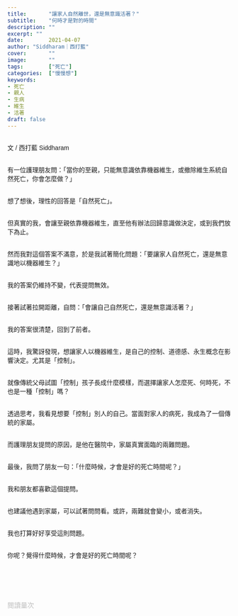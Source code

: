 ```yaml
---
title:       "讓家人自然離世，還是無意識活著？"
subtitle:    "何時才是對的時間"
description: ""
excerpt: ""
date:        2021-04-07
author: "Siddharam｜西打藍"
cover:       ""
image:       ""
tags:        ["死亡"]
categories:  ["慢慢想"]
keywords:
- 死亡
- 親人
- 生病
- 維生
- 活著
draft: false
---
```


<article style="font-family: 'Noto Sans TC', '微軟正黑體', sans-serif; font-weight: 300;">

<br>文 / 西打藍 Siddharam<br><br>

有一位護理朋友問：「當你的至親，只能無意識依靠機器維生，或撤除維生系統自然死亡，你會怎麼做？」<br><br>

想了想後，理性的回答是「自然死亡」。<br><br>

但真實的我，會讓至親依靠機器維生，直至他有辦法回歸意識做決定，或到我們放下為止。<br><br>

然而我對這個答案不滿意，於是我試著簡化問題：「要讓家人自然死亡，還是無意識地以機器維生？」<br><br>

我的答案仍維持不變，代表提問無效。<br><br>

接著試著拉開距離，自問：「會讓自己自然死亡，還是無意識活著？」<br><br>

我的答案很清楚，回到了前者。<br><br>

這時，我驚訝發現，想讓家人以機器維生，是自己的控制、道德感、永生概念在影響決定。尤其是「控制」。<br><br>

就像傳統父母試圖「控制」孩子長成什麼模樣，而選擇讓家人怎麼死、何時死，不也是一種「控制」嗎？<br><br>

透過思考，我看見想要「控制」別人的自己。當面對家人的病死，我成為了一個傳統的家屬。<br><br>

而護理朋友提問的原因，是他在醫院中，家屬真實面臨的兩難問題。<br><br>

最後，我問了朋友一句：「什麼時候，才會是好的死亡時間呢？」<br><br>

我和朋友都喜歡這個提問。<br><br>

也建議他遇到家屬，可以試著問問看。或許，兩難就會變小，或者消失。<br><br>

我也打算好好享受這則問題。<br><br>

你呢？覺得什麼時候，才會是好的死亡時間呢？<br><br>


<br><br><br>

</article>

<div style="color: #bfbfbf; font-size: 15px;" id="busuanzi_container_page_pv">
  閱讀量<span id="busuanzi_value_page_pv"></span>次
</div>

<script src="../../js/post.js"></script>





